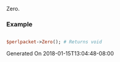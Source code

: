 Zero.
### Example

```perl

$perlpacket->Zero(); # Returns void
```


Generated On 2018-01-15T13:04:48-08:00
